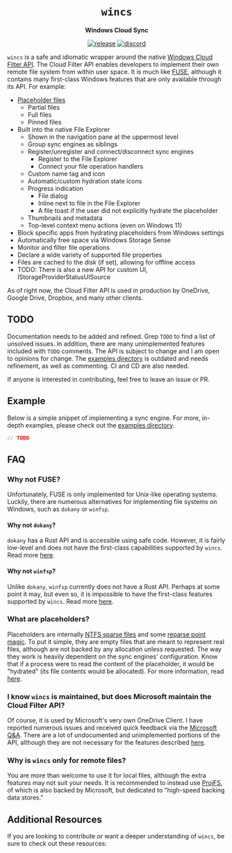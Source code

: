 <div align="center">
  <h1><code>wincs</code></h1>
  <p><strong>Windows Cloud Sync</strong></p>
  <p>
    <a href="https://github.com/ok-nick/wincs/releases/latest"><img src="https://img.shields.io/github/v/release/ok-nick/wincs?include_prereleases" alt="release" /></a>
    <a href="https://discord.gg/w9Bc6xH7uC"><img src="https://img.shields.io/discord/834969350061424660" alt="discord" /></a>
  </p>
</div>

`wincs` is a safe and idiomatic wrapper around the native [Windows Cloud Filter API](https://docs.microsoft.com/en-us/windows/win32/cfapi/build-a-cloud-file-sync-engine). The Cloud Filter API enables developers to implement their own remote file system from within user space. It is much like [FUSE](#why-not-fuse), although it contains many first-class Windows features that are only available through its API.
For example:
* [Placeholder files](#what-are-placeholders)
    * Partial files
    * Full files
    * Pinned files
* Built into the native File Explorer
    * Shown in the navigation pane at the uppermost level
    * Group sync engines as siblings
    * Register/unregister and connect/disconnect sync engines
        * Register to the File Explorer
        * Connect your file operation handlers
    * Custom name tag and icon
    * Automatic/custom hydration state icons
    * Progress indication
        * File dialog
        * Inline next to file in the File Explorer
        * A file toast if the user did not explicitly hydrate the placeholder
    * Thumbnails and metadata
    * Top-level context menu actions (even on Windows 11)
* Block specific apps from hydrating placeholders from Windows settings
* Automatically free space via Windows Storage Sense
* Monitor and filter file operations
* Declare a wide variety of supported file properties
* Files are cached to the disk (if set), allowing for offline access
* TODO: There is also a new API for custom UI, IStorageProviderStatusUISource

As of right now, the Cloud Filter API is used in production by OneDrive, Google Drive, Dropbox, and many other clients.

## TODO
Documentation needs to be added and refined. Grep `TODO` to find a list of unsolved issues. In addition, there are many unimplemented features included with `TODO` comments. The API is subject to change and I am open to opinions for change. The [examples directory](https://github.com/ok-nick/wincs/tree/main/examples) is outdated and needs refinement, as well as commenting. CI and CD are also needed.

If anyone is interested in contributing, feel free to leave an issue or PR.

## Example
Below is a simple snippet of implementing a sync engine. For more, in-depth examples, please check out the [examples directory](https://github.com/ok-nick/wincs/tree/main/examples).
```rs
// TODO
```

## FAQ

### Why not FUSE?
Unfortunately, FUSE is only implemented for Unix-like operating systems. Luckily, there are numerous alternatives for implementing file systems on Windows, such as `dokany` or `winfsp`.

#### Why not `dokany`?
`dokany` has a Rust API and is accessible using safe code. However, it is fairly low-level and does not have the first-class capabilities supported by `wincs`. Read more [here](#wincs).

#### Why not `winfsp`?
Unlike `dokany`, `winfsp` currently does not have a Rust API. Perhaps at some point it may, but even so, it is impossible to have the first-class features supported by `wincs`. Read more [here](#wincs).

### What are placeholders?
Placeholders are internally [NTFS sparse files](https://docs.microsoft.com/en-us/windows/win32/fileio/sparse-files) and some [reparse point magic](https://docs.microsoft.com/en-us/windows/win32/cfapi/build-a-cloud-file-sync-engine#compatibility-with-applications-that-use-reparse-points). To put it simple, they are empty files that are meant to represent real files, although are not backed by any allocation unless requested. The way they work is heavily dependent on the sync engines' configuration. Know that if a process were to read the content of the placeholder, it would be "hydrated" (its file contents would be allocated). For more information, read [here](https://docs.microsoft.com/en-us/windows/win32/cfapi/build-a-cloud-file-sync-engine). 
 
### I know `wincs` is maintained, but does Microsoft maintain the Cloud Filter API?
Of course, it is used by Microsoft's very own OneDrive Client. I have reported numerous issues and received quick feedback via the [Microsoft Q&A](https://docs.microsoft.com/en-us/answers/search.html?c=7&includeChildren=false&type=question&redirect=search%2Fsearch&sort=newest&q=cfapi). There are a lot of undocumented and unimplemented portions of the API, although they are not necessary for the features described [here](#wincs).

### Why is `wincs` only for remote files?
You are more than welcome to use it for local files, although the extra features may not suit your needs. It is recommended to instead use [ProjFS](https://docs.microsoft.com/en-us/windows/win32/projfs/projected-file-system), of which is also backed by Microsoft, but dedicated to "high-speed backing data stores."

## Additional Resources
If you are looking to contribute or want a deeper understanding of `wincs`, be sure to check out these resources:

